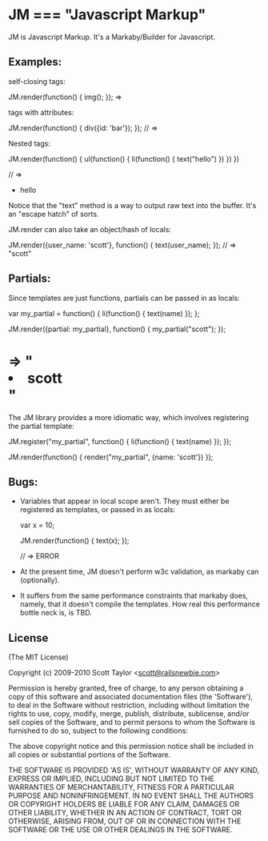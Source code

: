 
# JM === "Javascript Markup"

JM is Javascript Markup.  It's a Markaby/Builder for Javascript.

## Examples:

self-closing tags:

  JM.render(function() { img(); });
  => <img />

tags with attributes:

  JM.render(function() {
    div({id: 'bar'});
  });
  // => <div id='bar'></div>

Nested tags:

  JM.render(function() {
    ul(function() {
      li(function() {
        text("hello")
      })
    })
  })

  // =>
    <ul>
      <li>hello</li>
    </ul>

Notice that the "text" method is a way to output raw text into the buffer.
It's an "escape hatch" of sorts.

JM.render can also take an object/hash of locals:

  JM.render({user_name: 'scott'}, function() {
    text(user_name);
  });
  // => "scott"

## Partials:

Since templates are just functions, partials can be passed in as locals:

  var my_partial = function() {
    li(function() {
      text(name)
    });
  };

  JM.render({partial: my_partial}, function() {
    my_partial("scott");
  });

  # => "<li>scott</li>"

The JM library provides a more idiomatic way, which involves registering the partial template:

  JM.register("my_partial", function() {
    li(function() {
      text(name)
    });
  });

  JM.render(function() {
    render("my_partial", {name: 'scott'})
  });


## Bugs:

* Variables that appear in local scope aren't.  They must either be
registered as templates, or passed in as locals:

    var x = 10;

    JM.render(function() {
      text(x);
    });

    // => ERROR

* At the present time, JM doesn't perform w3c validation, as markaby can (optionally).
* It suffers from the same performance constraints that markaby does, namely, that
it doesn't compile the templates.  How real this performance bottle neck is, is TBD.

## License

(The MIT License)

Copyright (c) 2009-2010 Scott Taylor &lt;scott@railsnewbie.com&gt;

Permission is hereby granted, free of charge, to any person obtaining
a copy of this software and associated documentation files (the
'Software'), to deal in the Software without restriction, including
without limitation the rights to use, copy, modify, merge, publish,
distribute, sublicense, and/or sell copies of the Software, and to
permit persons to whom the Software is furnished to do so, subject to
the following conditions:

The above copyright notice and this permission notice shall be
included in all copies or substantial portions of the Software.

THE SOFTWARE IS PROVIDED 'AS IS', WITHOUT WARRANTY OF ANY KIND,
EXPRESS OR IMPLIED, INCLUDING BUT NOT LIMITED TO THE WARRANTIES OF
MERCHANTABILITY, FITNESS FOR A PARTICULAR PURPOSE AND NONINFRINGEMENT.
IN NO EVENT SHALL THE AUTHORS OR COPYRIGHT HOLDERS BE LIABLE FOR ANY
CLAIM, DAMAGES OR OTHER LIABILITY, WHETHER IN AN ACTION OF CONTRACT,
TORT OR OTHERWISE, ARISING FROM, OUT OF OR IN CONNECTION WITH THE
SOFTWARE OR THE USE OR OTHER DEALINGS IN THE SOFTWARE.